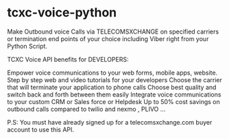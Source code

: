 # tcxc-voice-python

Make Outbound voice Calls via TELECOMSXCHANGE on specified carriers or termination end points of your choice including Viber right from your Python Script.

TCXC Voice API benefits for DEVELOPERS:

 Empower voice communications to your web forms, mobile apps, website.
 Step by step web and video tutorials for your developers
 Choose the carrier that will terminate your application to phone calls
 Choose best quality and switch back and forth between them easily
 Integrate voice communications to your custom CRM or Sales force or Helpdesk
 Up to 50% cost savings on outbound calls compared to twilio and nexmo , PLIVO ...
 
 P.S: You must have already signed up for a telecomsxchange.com buyer account to use this API.
 
